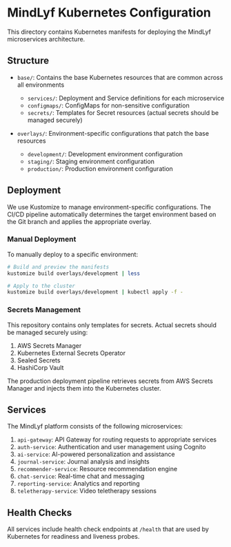 # MindLyf Kubernetes Configuration

This directory contains Kubernetes manifests for deploying the MindLyf microservices architecture.

## Structure

- `base/`: Contains the base Kubernetes resources that are common across all environments
  - `services/`: Deployment and Service definitions for each microservice
  - `configmaps/`: ConfigMaps for non-sensitive configuration
  - `secrets/`: Templates for Secret resources (actual secrets should be managed securely)

- `overlays/`: Environment-specific configurations that patch the base resources
  - `development/`: Development environment configuration
  - `staging/`: Staging environment configuration
  - `production/`: Production environment configuration

## Deployment

We use Kustomize to manage environment-specific configurations. The CI/CD pipeline automatically determines the target environment based on the Git branch and applies the appropriate overlay.

### Manual Deployment

To manually deploy to a specific environment:

```bash
# Build and preview the manifests
kustomize build overlays/development | less

# Apply to the cluster
kustomize build overlays/development | kubectl apply -f -
```

### Secrets Management

This repository contains only templates for secrets. Actual secrets should be managed securely using:

1. AWS Secrets Manager
2. Kubernetes External Secrets Operator 
3. Sealed Secrets
4. HashiCorp Vault

The production deployment pipeline retrieves secrets from AWS Secrets Manager and injects them into the Kubernetes cluster.

## Services

The MindLyf platform consists of the following microservices:

1. `api-gateway`: API Gateway for routing requests to appropriate services
2. `auth-service`: Authentication and user management using Cognito
3. `ai-service`: AI-powered personalization and assistance
4. `journal-service`: Journal analysis and insights
5. `recommender-service`: Resource recommendation engine
6. `chat-service`: Real-time chat and messaging
7. `reporting-service`: Analytics and reporting
8. `teletherapy-service`: Video teletherapy sessions

## Health Checks

All services include health check endpoints at `/health` that are used by Kubernetes for readiness and liveness probes. 